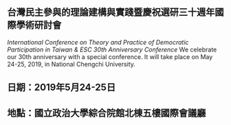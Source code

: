 ## 台灣民主參與的理論建構與實踐暨慶祝選研三十週年國際學術研討會  
*International Conference on Theory and Practice of Democratic Participation in Taiwan & ESC 30th Anniversary Conference*
We celebrate our 30th anniversary with a special conference. It will take place on May 24-25, 2019, in National Chengchi University.

## 日期：2019年5月24-25日   

## 地點：國立政治大學綜合院館北棟五樓國際會議廳   

